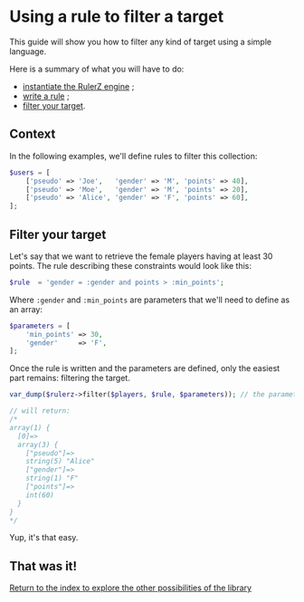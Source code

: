 Using a rule to filter a target
===============================

This guide will show you how to filter any kind of target using a simple language.

Here is a summary of what you will have to do:

 * [instantiate the RulerZ engine](writing_rules.md#step-1-instantiate-the-rulerz-engine) ;
 * [write a rule](writing_rules.md#step-2-write-a-rule) ;
 * [filter your target](#filter-your-target).

## Context

In the following examples, we'll define rules to filter this collection:

```php
$users = [
    ['pseudo' => 'Joe',   'gender' => 'M', 'points' => 40],
    ['pseudo' => 'Moe',   'gender' => 'M', 'points' => 20],
    ['pseudo' => 'Alice', 'gender' => 'F', 'points' => 60],
];
```

## Filter your target

Let's say that we want to retrieve the female players having at least 30 points.
The rule describing these constraints would look like this:

```php
$rule  = 'gender = :gender and points > :min_points';
```

Where `:gender` and `:min_points` are parameters that we'll need to define as
an array:

```php
$parameters = [
    'min_points' => 30,
    'gender'     => 'F',
];
```

Once the rule is written and the parameters are defined, only the easiest part
remains: filtering the target.

```php
var_dump($rulerz->filter($players, $rule, $parameters)); // the parameters can be omitted if empty

// will return:
/*
array(1) {
  [0]=>
  array(3) {
    ["pseudo"]=>
    string(5) "Alice"
    ["gender"]=>
    string(1) "F"
    ["points"]=>
    int(60)
  }
}
*/
```

Yup, it's that easy.

## That was it!

[Return to the index to explore the other possibilities of the library](index.md)
